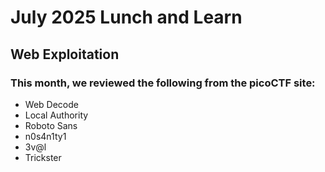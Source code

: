 # July 2025 Lunch and Learn

##  Web Exploitation

### This month, we reviewed the following from the picoCTF site:
- Web Decode
- Local Authority
- Roboto Sans
- n0s4n1ty1
- 3v@l
- Trickster

